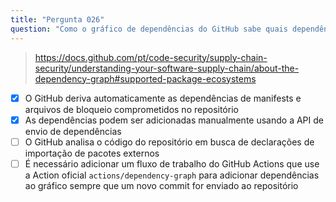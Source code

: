 ```yaml
---
title: "Pergunta 026"
question: "Como o gráfico de dependências do GitHub sabe quais dependências seu projeto está utilizando? (Escolha duas.)"
---
```





> https://docs.github.com/pt/code-security/supply-chain-security/understanding-your-software-supply-chain/about-the-dependency-graph#supported-package-ecosystems
- [x] O GitHub deriva automaticamente as dependências de manifests e arquivos de bloqueio comprometidos no repositório
- [x] As dependências podem ser adicionadas manualmente usando a API de envio de dependências
- [ ] O GitHub analisa o código do repositório em busca de declarações de importação de pacotes externos
- [ ] É necessário adicionar um fluxo de trabalho do GitHub Actions que use a Action oficial `actions/dependency-graph` para adicionar dependências ao gráfico sempre que um novo commit for enviado ao repositório
